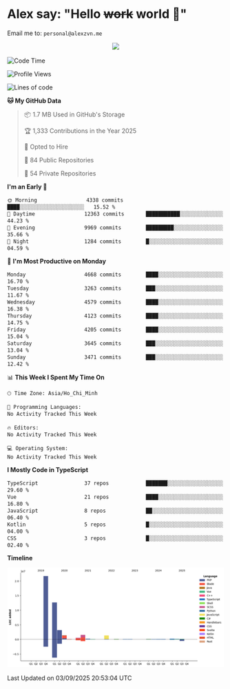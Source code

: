 # Alex say: "Hello ~~work~~ world 🐾"
Email me to: `personal@alexzvn.me`


<p align=center>
  <a href="https://skillicons.dev">
    <img src="https://skillicons.dev/icons?i=ts,js,php,nodejs,bun,vue,nuxt,react,svelte,tauri,laravel,rust,mongodb,docker,electron,redis,rabbitmq,tailwind,git,cloudflare,elysia,mysql,nginx,rollupjs,sentry,ubuntu,yarn,html,css,vite" />
  </a>
</p>

<!--START_SECTION:waka-->
![Code Time](http://img.shields.io/badge/Code%20Time-1%2C066%20hrs%2055%20mins-blue)

![Profile Views](http://img.shields.io/badge/Profile%20Views-1-blue)

![Lines of code](https://img.shields.io/badge/From%20Hello%20World%20I%27ve%20Written-43.6%20million%20lines%20of%20code-blue)

**🐱 My GitHub Data** 

> 📦 1.7 MB Used in GitHub's Storage 
 > 
> 🏆 1,333 Contributions in the Year 2025
 > 
> 💼 Opted to Hire
 > 
> 📜 84 Public Repositories 
 > 
> 🔑 54 Private Repositories 
 > 
**I'm an Early 🐤** 

```text
🌞 Morning                4338 commits        ████░░░░░░░░░░░░░░░░░░░░░   15.52 % 
🌆 Daytime                12363 commits       ███████████░░░░░░░░░░░░░░   44.23 % 
🌃 Evening                9969 commits        █████████░░░░░░░░░░░░░░░░   35.66 % 
🌙 Night                  1284 commits        █░░░░░░░░░░░░░░░░░░░░░░░░   04.59 % 
```
📅 **I'm Most Productive on Monday** 

```text
Monday                   4668 commits        ████░░░░░░░░░░░░░░░░░░░░░   16.70 % 
Tuesday                  3263 commits        ███░░░░░░░░░░░░░░░░░░░░░░   11.67 % 
Wednesday                4579 commits        ████░░░░░░░░░░░░░░░░░░░░░   16.38 % 
Thursday                 4123 commits        ████░░░░░░░░░░░░░░░░░░░░░   14.75 % 
Friday                   4205 commits        ████░░░░░░░░░░░░░░░░░░░░░   15.04 % 
Saturday                 3645 commits        ███░░░░░░░░░░░░░░░░░░░░░░   13.04 % 
Sunday                   3471 commits        ███░░░░░░░░░░░░░░░░░░░░░░   12.42 % 
```


📊 **This Week I Spent My Time On** 

```text
🕑︎ Time Zone: Asia/Ho_Chi_Minh

💬 Programming Languages: 
No Activity Tracked This Week

🔥 Editors: 
No Activity Tracked This Week

💻 Operating System: 
No Activity Tracked This Week
```

**I Mostly Code in TypeScript** 

```text
TypeScript               37 repos            ███████░░░░░░░░░░░░░░░░░░   29.60 % 
Vue                      21 repos            ████░░░░░░░░░░░░░░░░░░░░░   16.80 % 
JavaScript               8 repos             ██░░░░░░░░░░░░░░░░░░░░░░░   06.40 % 
Kotlin                   5 repos             █░░░░░░░░░░░░░░░░░░░░░░░░   04.00 % 
CSS                      3 repos             █░░░░░░░░░░░░░░░░░░░░░░░░   02.40 % 
```



**Timeline**

![Lines of Code chart](https://raw.githubusercontent.com/alexzvn/alexzvn/main/assets/bar_graph.png)


 Last Updated on 03/09/2025 20:53:04 UTC
<!--END_SECTION:waka-->

